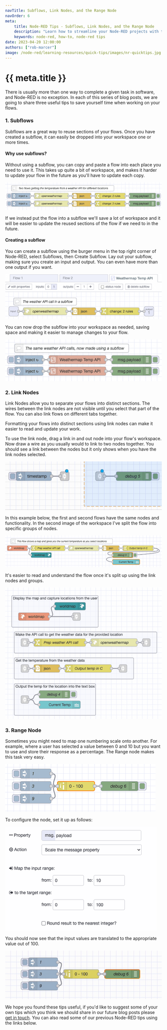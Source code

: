 ```yaml
---
navTitle: Subflows, Link Nodes, and the Range Node
navOrder: 6
meta:
    title: Node-RED Tips - Subflows, Link Nodes, and the Range Node
    description: "Learn how to streamline your Node-RED projects with these essential tips: Subflows, Link Nodes, and Range Node for efficient workflow organization."
    keywords: node-red, how-to, node-red tips
date: 2023-04-20 12:00:00
authors: ["rob-marcer"]
image: /node-red/learning-resources/quick-tips/images/nr-quicktips.jpg
---
```

# {{ meta.title }}

There is usually more than one way to complete a given task in software, and Node-RED is no exception. In each of this series of blog posts, we are going to share three useful tips to save yourself time when working on your flows.

### 1. Subflows

Subflows are a great way to reuse sections of your flows. Once you have created a subflow, it can easily be dropped into your workspace one or more times.

#### Why use subflows?

Without using a subflow, you can copy and paste a flow into each place you need to use it. This takes up quite a bit of workspace, and makes it harder to update your flow in the future as you'll have to update each copy.

![Duplication of the flow](./images/no-subflow.png "Duplication of the flow")

If we instead put the flow into a subflow we'll save a lot of workspace and it will be easier to update the reused sections of the flow if we need to in the future.

#### Creating a subflow

You can create a subflow using the burger menu in the top right corner of Node-RED, select Subflows, then Create Subflow. Lay out your subflow, making sure you create an input and output. You can even have more than one output if you want.

![Contents of the subflow](./images/subflow.png "Contents of the subflow")

You can now drop the subflow into your workspace as needed, saving space and making it easier to manage changes to your flow.

![Using the subflow to reduce duplication of flows](./images/using-the-subflow.png "Using the subflow to reduce duplication of flows")


### 2. Link Nodes

Link Nodes allow you to separate your flows into distinct sections. The wires between the link nodes are not visible until you select that part of the flow. You can also link flows on different tabs together.

Formatting your flows into distinct sections using link nodes can make it easier to read and update your work.

To use the link node, drag a link in and out node into your flow's workspace. Now draw a wire as you usually would to link to two nodes together. You should see a link between the nodes but it only shows when you have the link nodes selected.

![Linking two link nodes together](./images/wiring-link-nodes.gif "Linking two link nodes together")

In this example below, the first and second flows have the same nodes and functionality. In the second image of the workspace I've split the flow into specific groups of nodes.

![A flow without link nodes](./images/flow-without-link-nodes.png "A flow without link nodes")

It's easier to read and understand the flow once it's split up using the link nodes and groups.

![The same flow as above, now split up using link nodes](./images/flow-with-link-nodes.png "The same flow as above, now split up using link nodes")

### 3. Range Node

Sometimes you might need to map one numbering scale onto another. For example, where a user has selected a value between 0 and 10 but you want to use and store their response as a percentage. The Range node makes this task very easy.

![Example of using the range node](./images/flow-using-range.png "Example of using the range node")

To configure the node, set it up as follows:

![Configuration of the range node](./images/range-config.png "Configuration of the range node")

You should now see that the input values are translated to the appropriate value out of 100.

![The range note in use](./images/range-demo.gif "The range note in use")

We hope you found these tips useful, if you'd like to suggest some of your own tips which you think we should share in our future blog posts please [get in touch](mailto:contact@flowfuse.com). You can also read some of our previous Node-RED tips using the links below.
